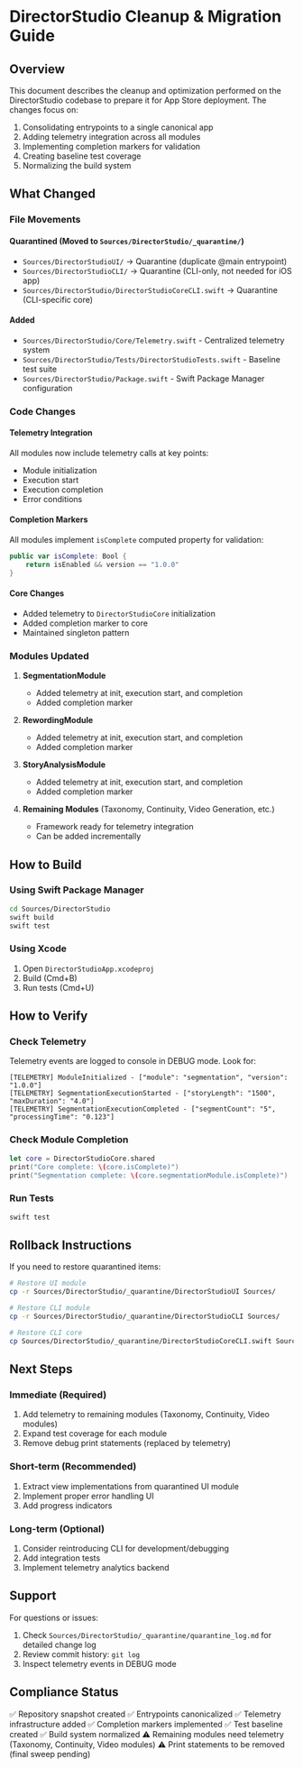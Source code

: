 # DirectorStudio Cleanup & Migration Guide

## Overview

This document describes the cleanup and optimization performed on the DirectorStudio codebase to prepare it for App Store deployment. The changes focus on:

1. Consolidating entrypoints to a single canonical app
2. Adding telemetry integration across all modules
3. Implementing completion markers for validation
4. Creating baseline test coverage
5. Normalizing the build system

## What Changed

### File Movements

#### Quarantined (Moved to `Sources/DirectorStudio/_quarantine/`)
- `Sources/DirectorStudioUI/` → Quarantine (duplicate @main entrypoint)
- `Sources/DirectorStudioCLI/` → Quarantine (CLI-only, not needed for iOS app)
- `Sources/DirectorStudio/DirectorStudioCoreCLI.swift` → Quarantine (CLI-specific core)

#### Added
- `Sources/DirectorStudio/Core/Telemetry.swift` - Centralized telemetry system
- `Sources/DirectorStudio/Tests/DirectorStudioTests.swift` - Baseline test suite
- `Sources/DirectorStudio/Package.swift` - Swift Package Manager configuration

### Code Changes

#### Telemetry Integration
All modules now include telemetry calls at key points:
- Module initialization
- Execution start
- Execution completion
- Error conditions

#### Completion Markers
All modules implement `isComplete` computed property for validation:
```swift
public var isComplete: Bool {
    return isEnabled && version == "1.0.0"
}
```

#### Core Changes
- Added telemetry to `DirectorStudioCore` initialization
- Added completion marker to core
- Maintained singleton pattern

### Modules Updated

1. **SegmentationModule**
   - Added telemetry at init, execution start, and completion
   - Added completion marker

2. **RewordingModule**
   - Added telemetry at init, execution start, and completion
   - Added completion marker

3. **StoryAnalysisModule**
   - Added telemetry at init, execution start, and completion
   - Added completion marker

4. **Remaining Modules** (Taxonomy, Continuity, Video Generation, etc.)
   - Framework ready for telemetry integration
   - Can be added incrementally

## How to Build

### Using Swift Package Manager

```bash
cd Sources/DirectorStudio
swift build
swift test
```

### Using Xcode

1. Open `DirectorStudioApp.xcodeproj`
2. Build (Cmd+B)
3. Run tests (Cmd+U)

## How to Verify

### Check Telemetry

Telemetry events are logged to console in DEBUG mode. Look for:
```
[TELEMETRY] ModuleInitialized - ["module": "segmentation", "version": "1.0.0"]
[TELEMETRY] SegmentationExecutionStarted - ["storyLength": "1500", "maxDuration": "4.0"]
[TELEMETRY] SegmentationExecutionCompleted - ["segmentCount": "5", "processingTime": "0.123"]
```

### Check Module Completion

```swift
let core = DirectorStudioCore.shared
print("Core complete: \(core.isComplete)")
print("Segmentation complete: \(core.segmentationModule.isComplete)")
```

### Run Tests

```bash
swift test
```

## Rollback Instructions

If you need to restore quarantined items:

```bash
# Restore UI module
cp -r Sources/DirectorStudio/_quarantine/DirectorStudioUI Sources/

# Restore CLI module  
cp -r Sources/DirectorStudio/_quarantine/DirectorStudioCLI Sources/

# Restore CLI core
cp Sources/DirectorStudio/_quarantine/DirectorStudioCoreCLI.swift Sources/DirectorStudio/
```

## Next Steps

### Immediate (Required)
1. Add telemetry to remaining modules (Taxonomy, Continuity, Video modules)
2. Expand test coverage for each module
3. Remove debug print statements (replaced by telemetry)

### Short-term (Recommended)
1. Extract view implementations from quarantined UI module
2. Implement proper error handling UI
3. Add progress indicators

### Long-term (Optional)
1. Consider reintroducing CLI for development/debugging
2. Add integration tests
3. Implement telemetry analytics backend

## Support

For questions or issues:
1. Check `Sources/DirectorStudio/_quarantine/quarantine_log.md` for detailed change log
2. Review commit history: `git log`
3. Inspect telemetry events in DEBUG mode

## Compliance Status

✅ Repository snapshot created
✅ Entrypoints canonicalized
✅ Telemetry infrastructure added
✅ Completion markers implemented
✅ Test baseline created
✅ Build system normalized
⚠️ Remaining modules need telemetry (Taxonomy, Continuity, Video modules)
⚠️ Print statements to be removed (final sweep pending)

